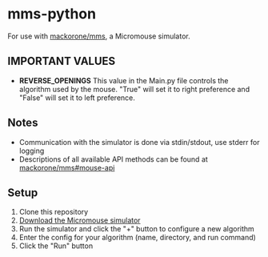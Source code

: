# mms-python

For use with [mackorone/mms](https://github.com/mackorone/mms), a Micromouse simulator.

## IMPORTANT VALUES

- <b>REVERSE_OPENINGS</b> This value in the Main.py file controls the algorithm used by the mouse. "True" will set it to right preference and "False" will set it to left preference. 

## Notes

- Communication with the simulator is done via stdin/stdout, use stderr for logging
- Descriptions of all available API methods can be found at [mackorone/mms#mouse-api](https://github.com/mackorone/mms#mouse-api)

## Setup

1. Clone this repository
1. [Download the Micromouse simulator](https://github.com/mackorone/mms#download)
1. Run the simulator and click the "+" button to configure a new algorithm
1. Enter the config for your algorithm (name, directory, and run command)
1. Click the "Run" button

